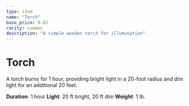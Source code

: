 ```yaml
---
type: item
name: "Torch"
base_price: 0.01
rarity: common
description: "A simple wooden torch for illumination"
---
```


# Torch

A torch burns for 1 hour, providing bright light in a 20-foot radius and dim light for an additional 20 feet.

**Duration**: 1 hour
**Light**: 20 ft bright, 20 ft dim
**Weight**: 1 lb.
